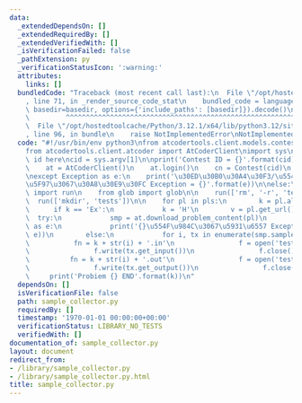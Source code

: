 ```yaml
---
data:
  _extendedDependsOn: []
  _extendedRequiredBy: []
  _extendedVerifiedWith: []
  _isVerificationFailed: false
  _pathExtension: py
  _verificationStatusIcon: ':warning:'
  attributes:
    links: []
  bundledCode: "Traceback (most recent call last):\n  File \"/opt/hostedtoolcache/Python/3.12.1/x64/lib/python3.12/site-packages/onlinejudge_verify/documentation/build.py\"\
    , line 71, in _render_source_code_stat\n    bundled_code = language.bundle(stat.path,\
    \ basedir=basedir, options={'include_paths': [basedir]}).decode()\n          \
    \         ^^^^^^^^^^^^^^^^^^^^^^^^^^^^^^^^^^^^^^^^^^^^^^^^^^^^^^^^^^^^^^^^^^^^^^^^^^^^^^^^^\n\
    \  File \"/opt/hostedtoolcache/Python/3.12.1/x64/lib/python3.12/site-packages/onlinejudge_verify/languages/python.py\"\
    , line 96, in bundle\n    raise NotImplementedError\nNotImplementedError\n"
  code: "#!/usr/bin/env python3\nfrom atcodertools.client.models.contest import Contest\n\
    from atcodertools.client.atcoder import AtCoderClient\nimport sys\n\n# write contest\
    \ id here\ncid = sys.argv[1]\n\nprint('Contest ID = {}'.format(cid))\n\ntry:\n\
    \    at = AtCoderClient()\n    at.login()\n    cn = Contest(cid)\n    pls = at.download_problem_list(cn)\n\
    \nexcept Exception as e:\n    print('\u30ED\u30B0\u30A4\u30F3/\u554F\u984C\u53D6\
    \u5F97\u3067\u30A8\u30E9\u30FC Exception = {}'.format(e))\n\nelse:\n    from subprocess\
    \ import run\n    from glob import glob\n\n    run(['rm', '-r', 'tests'])\n  \
    \  run(['mkdir', 'tests'])\n\n    for pl in pls:\n        k = pl.alphabet\n  \
    \      if k == 'Ex':\n            k = 'H'\n        v = pl.get_url()\n\n      \
    \  try:\n            smp = at.download_problem_content(pl)\n        except Exception\
    \ as e:\n            print('{}\u554F\u984C\u3067\u5931\u6557 Exception = {}'.format(k,\
    \ e))\n        else:\n            for i, tx in enumerate(smp.samples):\n     \
    \           fn = k + str(i) + '.in'\n                f = open('tests/' + fn, 'w')\n\
    \                f.write(tx.get_input())\n                f.close()\n\n      \
    \          fn = k + str(i) + '.out'\n                f = open('tests/' + fn, 'w')\n\
    \                f.write(tx.get_output())\n                f.close()\n       \
    \     print('Probiem {} END'.format(k))\n"
  dependsOn: []
  isVerificationFile: false
  path: sample_collector.py
  requiredBy: []
  timestamp: '1970-01-01 00:00:00+00:00'
  verificationStatus: LIBRARY_NO_TESTS
  verifiedWith: []
documentation_of: sample_collector.py
layout: document
redirect_from:
- /library/sample_collector.py
- /library/sample_collector.py.html
title: sample_collector.py
---
```

